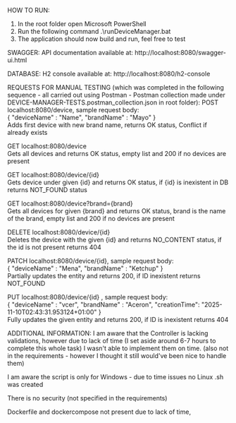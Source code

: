 HOW TO RUN:
1. In the root folder open Microsoft PowerShell
2. Run the following command .\runDeviceManager.bat
3. The application should now build and run, feel free to test

SWAGGER:
API documentation available at: http://localhost:8080/swagger-ui.html

DATABASE:
H2 console available at: 
http://localhost:8080/h2-console

REQUESTS FOR MANUAL TESTING (which was completed in the following sequence - all carried out using Postman - Postman collection made under DEVICE-MANAGER-TESTS.postman_collection.json in root folder):
POST localhost:8080/device, sample request body: <br> {
                                                 "deviceName" : "Name",
                                                 "brandName" : "Mayo"
                                             } <br>
                                             Adds first device with new brand name, returns OK status, Conflict if already exists
                                             
                       
GET localhost:8080/device <br>
Gets all devices and returns OK status, empty list and 200 if no devices are present

GET localhost:8080/device/{id} <br>
Gets device under given {id} and returns OK status, if {id} is inexistent in DB returns NOT_FOUND status

GET localhost:8080/device?brand={brand} <br>
Gets all devices for given {brand} and returns OK status, brand is the name of the brand, empty list and 200 if no devices are present

DELETE localhost:8080/device/{id} <br>
Deletes the device with the given {id} and returns NO_CONTENT status, if the id is not present returns 404

PATCH localhost:8080/device/{id}, sample request body: <br>
{
    "deviceName" : "Mena",
    "brandName" : "Ketchup"
}
<br>
Partially updates the entity and returns 200, if ID inexistent returns NOT_FOUND

PUT localhost:8080/device/{id} , sample request body: <br>
                                {
                                    "deviceName" : "vcer",
                                    "brandName" : "Aceron",
                                    "creationTime": "2025-11-10T02:43:31.953124+01:00"
                                }
                                <br>
Fully updates the given entity and returns 200, if ID is inexistent returns 404

ADDITIONAL INFORMATION:
I am aware that the Controller is lacking validations, however due to lack of time (I set aside around 6-7 hours to complete this whole task)
I wasn't able to implement them on time. (also not in the requirements - however I thought it still would've been nice to handle them) <br>

I am aware the script is only for Windows - due to time issues no Linux .sh was created

There is no security (not specified in the requirements)

Dockerfile and dockercompose not present due to lack of time,